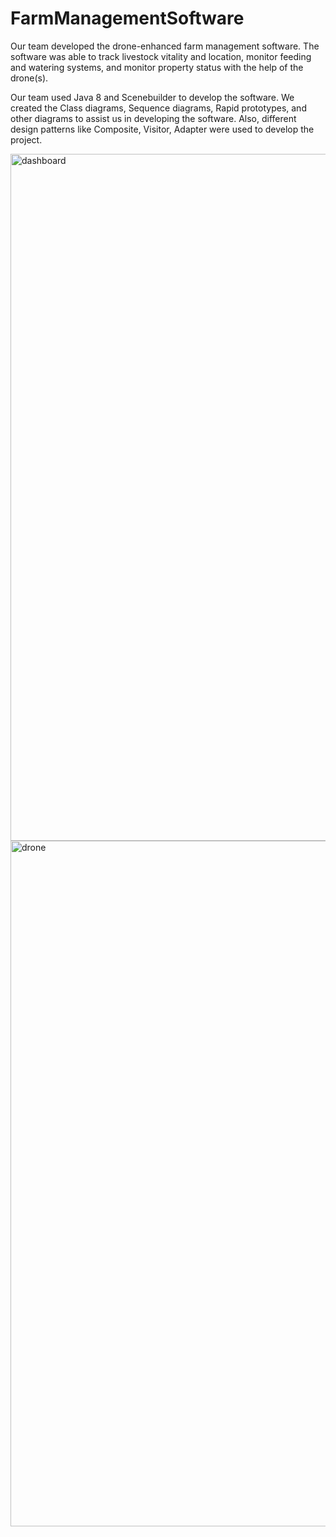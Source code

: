 # FarmManagementSoftware

Our team developed the drone-enhanced farm management software. The software was able to track livestock vitality and location, monitor feeding and watering systems, and monitor property status with the help of the drone(s).

Our team used Java 8 and Scenebuilder to develop the software. We created the Class diagrams, Sequence diagrams, Rapid prototypes, and other diagrams to assist us in developing the software. Also, different design patterns like Composite, Visitor, Adapter were used to develop the project.

<img width="1099" alt="dashboard" src="https://user-images.githubusercontent.com/84257440/192110898-5f097235-dc23-428f-9d00-7e5588a871b6.png">
<img width="1097" alt="drone" src="https://user-images.githubusercontent.com/84257440/192110906-e1db0c51-8684-40c2-9420-b25dbb9ac030.png">
